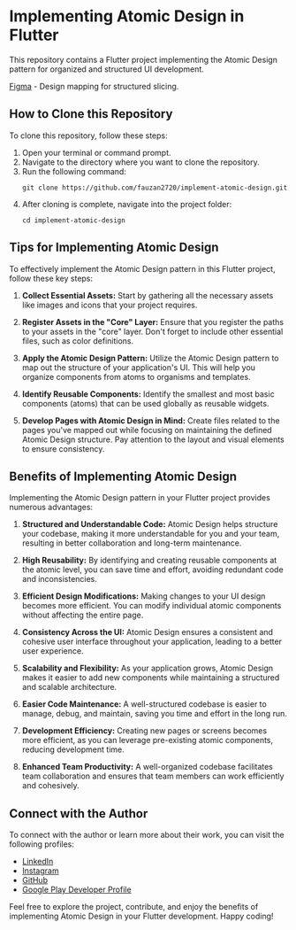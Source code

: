 # Implementing Atomic Design in Flutter

This repository contains a Flutter project implementing the Atomic Design pattern for organized and structured UI development.

[Figma](https://www.figma.com/file/yjIz0f48fjl7JOijfHoTZq/Sharing-Session?node-id=0%3A1&mode=dev) - Design mapping for structured slicing.

## How to Clone this Repository

To clone this repository, follow these steps:

1. Open your terminal or command prompt.
2. Navigate to the directory where you want to clone the repository.
3. Run the following command:
    ```shell
    git clone https://github.com/fauzan2720/implement-atomic-design.git
    ```
4. After cloning is complete, navigate into the project folder:
    ```shell
    cd implement-atomic-design
    ```

## Tips for Implementing Atomic Design

To effectively implement the Atomic Design pattern in this Flutter project, follow these key steps:

1. **Collect Essential Assets:** Start by gathering all the necessary assets like images and icons that your project requires.

2. **Register Assets in the "Core" Layer:** Ensure that you register the paths to your assets in the "core" layer. Don't forget to include other essential files, such as color definitions.

3. **Apply the Atomic Design Pattern:** Utilize the Atomic Design pattern to map out the structure of your application's UI. This will help you organize components from atoms to organisms and templates.

4. **Identify Reusable Components:** Identify the smallest and most basic components (atoms) that can be used globally as reusable widgets.

5. **Develop Pages with Atomic Design in Mind:** Create files related to the pages you've mapped out while focusing on maintaining the defined Atomic Design structure. Pay attention to the layout and visual elements to ensure consistency.

## Benefits of Implementing Atomic Design

Implementing the Atomic Design pattern in your Flutter project provides numerous advantages:

1. **Structured and Understandable Code:** Atomic Design helps structure your codebase, making it more understandable for you and your team, resulting in better collaboration and long-term maintenance.

2. **High Reusability:** By identifying and creating reusable components at the atomic level, you can save time and effort, avoiding redundant code and inconsistencies.

3. **Efficient Design Modifications:** Making changes to your UI design becomes more efficient. You can modify individual atomic components without affecting the entire page.

4. **Consistency Across the UI:** Atomic Design ensures a consistent and cohesive user interface throughout your application, leading to a better user experience.

5. **Scalability and Flexibility:** As your application grows, Atomic Design makes it easier to add new components while maintaining a structured and scalable architecture.

6. **Easier Code Maintenance:** A well-structured codebase is easier to manage, debug, and maintain, saving you time and effort in the long run.

7. **Development Efficiency:** Creating new pages or screens becomes more efficient, as you can leverage pre-existing atomic components, reducing development time.

8. **Enhanced Team Productivity:** A well-organized codebase facilitates team collaboration and ensures that team members can work efficiently and cohesively.

## Connect with the Author

To connect with the author or learn more about their work, you can visit the following profiles:

- [LinkedIn](https://www.linkedin.com/in/fauzan2720/)
- [Instagram](https://www.instagram.com/fauzann2719/)
- [GitHub](https://github.com/fauzan2720)
- [Google Play Developer Profile](https://play.google.com/store/apps/developer?id=Fauzan+Abdillah)

Feel free to explore the project, contribute, and enjoy the benefits of implementing Atomic Design in your Flutter development. Happy coding!
